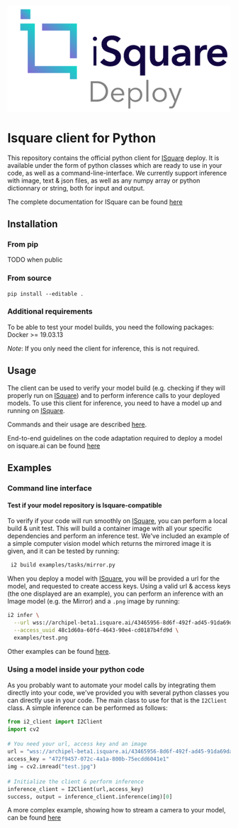 ![Isquare deploy logo](docs/imgs/deploy_logo.png)
# Isquare client for Python

This repository contains the official python client for [ISquare](isquare.ai) deploy. It is available under the form of python classes which are ready to use in your code, as well as a command-line-interface. We currently support inference with image, text & json files, as well as any numpy array or python dictionnary or string, both for input and output. 

The complete documentation for ISquare can be found [here](docs.isquare.ai)

## Installation

### From pip

TODO when public

### From source

```
pip install --editable .
```

### Additional requirements

To be able to test your model builds, you need the following packages:
Docker >= 19.03.13

_Note_: If you only need the client for inference, this is not required.

## Usage
The client can be used to verify your model build (e.g. checking if they will properly run on [ISquare](isquare.ai)) and to perform inference calls to your deployed models. To use this client for inference, you need to have a model up and running on [ISquare](isquare.ai).

Commands and their usage are described [here](docs/commands.md).

End-to-end guidelines on the code adaptation required to deploy a model on isquare.ai can be found [here](docs/isquare_tutorial.md)

## Examples

### Command line interface

#### Test if your model repository is Isquare-compatible
To verify if your code will run smoothly on [ISquare](isquare.ai), you can perform a local build & unit test. This will build a container image with all your specific dependencies and perform an inference test. We've included an example of a simple computer vision model which returns the mirrored image it is given, and it can be tested by running:

```bash
 i2 build examples/tasks/mirror.py
```
When you deploy a model with [ISquare](isquare.ai), you will be provided a url for the model, and requested to create access keys. Using a valid url & access keys (the one displayed are an example), you can perform an inference with an Image model (e.g. the Mirror) and a `.png` image by running:


```bash
i2 infer \
  --url wss://archipel-beta1.isquare.ai/43465956-8d6f-492f-ad45-91da69da44d0 \
  --access_uuid 48c1d60a-60fd-4643-90e4-cd0187b4fd9d \
  examples/test.png
```
Other examples can be found [here](docs/getting_started.md).

### Using a model inside your python code
As you probably want to automate your model calls by integrating them directly into your code, we've provided you with several python classes you can directly use in your code. The main class to use for that is the `I2Client` class. A simple inference can be performed as follows:

```python
from i2_client import I2Client
import cv2

# You need your url, access key and an image
url = "wss://archipel-beta1.isquare.ai/43465956-8d6f-492f-ad45-91da69da44d0"
access_key = "472f9457-072c-4a1a-800b-75ecdd6041e1"
img = cv2.imread("test.jpg")

# Initialize the client & perform inference
inference_client = I2Client(url,access_key)
success, output = inference_client.inference(img)[0]
```

A more complex example, showing how to stream a camera to your model, can be found [here](examples/webcam_stream.py)

